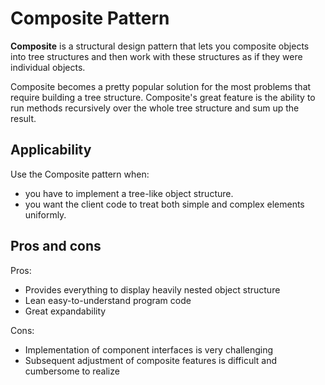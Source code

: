 # Composite Pattern

**Composite** is a structural design pattern that lets you composite objects into tree structures and  then work with these structures as if they were individual objects.

Composite becomes a pretty popular solution for the most problems that require building a tree structure. Composite's great feature is the ability to run methods recursively over the whole tree structure and sum up the result.

## Applicability

Use the Composite pattern when:

- you have to implement a tree-like object structure.
- you want the client code to treat both simple and complex elements uniformly.

## Pros and cons

Pros:

- Provides everything to display heavily nested object structure
- Lean easy-to-understand program code
- Great expandability 

Cons:

- Implementation of component interfaces is very challenging
- Subsequent adjustment of composite features is difficult and cumbersome to realize
